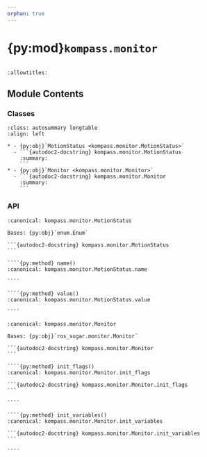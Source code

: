 ```yaml
---
orphan: true
---
```


# {py:mod}`kompass.monitor`

```{py:module} kompass.monitor
```

```{autodoc2-docstring} kompass.monitor
:allowtitles:
```

## Module Contents

### Classes

````{list-table}
:class: autosummary longtable
:align: left

* - {py:obj}`MotionStatus <kompass.monitor.MotionStatus>`
  - ```{autodoc2-docstring} kompass.monitor.MotionStatus
    :summary:
    ```
* - {py:obj}`Monitor <kompass.monitor.Monitor>`
  - ```{autodoc2-docstring} kompass.monitor.Monitor
    :summary:
    ```
````

### API

`````{py:class} MotionStatus
:canonical: kompass.monitor.MotionStatus

Bases: {py:obj}`enum.Enum`

```{autodoc2-docstring} kompass.monitor.MotionStatus
```

````{py:method} name()
:canonical: kompass.monitor.MotionStatus.name

````

````{py:method} value()
:canonical: kompass.monitor.MotionStatus.value

````

`````

`````{py:class} Monitor(componenets_names: typing.List[str], enable_health_status_monitoring: bool = True, events: typing.Optional[typing.List[kompass.event.Event]] = None, actions: typing.Optional[typing.Dict[str, kompass.actions.Action]] = None, config: typing.Optional[kompass.config.BaseConfig] = None, services_components: typing.Optional[typing.List[kompass.components.component.Component]] = None, action_servers_components: typing.Optional[typing.List[kompass.components.component.Component]] = None, activate_on_start: typing.Optional[typing.List[kompass.components.component.Component]] = None, start_on_init: bool = False, component_name: str = 'monitor', callback_group: typing.Optional[typing.Union[rclpy.callback_groups.MutuallyExclusiveCallbackGroup, rclpy.callback_groups.ReentrantCallbackGroup]] = None, **kwargs)
:canonical: kompass.monitor.Monitor

Bases: {py:obj}`ros_sugar.monitor.Monitor`

```{autodoc2-docstring} kompass.monitor.Monitor
```

````{py:method} init_flags()
:canonical: kompass.monitor.Monitor.init_flags

```{autodoc2-docstring} kompass.monitor.Monitor.init_flags
```

````

````{py:method} init_variables()
:canonical: kompass.monitor.Monitor.init_variables

```{autodoc2-docstring} kompass.monitor.Monitor.init_variables
```

````

`````
